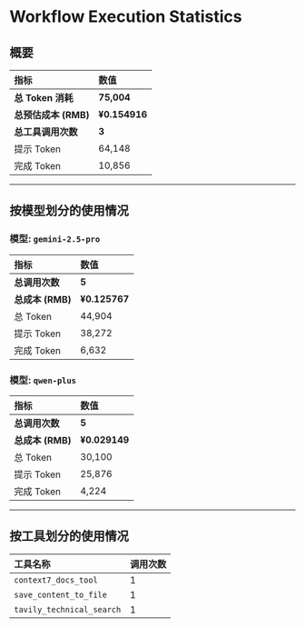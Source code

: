 # Workflow Execution Statistics

## 概要

| 指标 | 数值 |
| :--- | :--- |
| **总 Token 消耗** | **75,004** |
| **总预估成本 (RMB)** | **¥0.154916** |
| **总工具调用次数** | **3** |
| 提示 Token | 64,148 |
| 完成 Token | 10,856 |

---

## 按模型划分的使用情况


### 模型: `gemini-2.5-pro`

| 指标 | 数值 |
| :--- | :--- |
| **总调用次数** | **5** |
| **总成本 (RMB)** | **¥0.125767** |
| 总 Token | 44,904 |
| 提示 Token | 38,272 |
| 完成 Token | 6,632 |

### 模型: `qwen-plus`

| 指标 | 数值 |
| :--- | :--- |
| **总调用次数** | **5** |
| **总成本 (RMB)** | **¥0.029149** |
| 总 Token | 30,100 |
| 提示 Token | 25,876 |
| 完成 Token | 4,224 |

---

## 按工具划分的使用情况

| 工具名称 | 调用次数 |
| :--- | :--- |
| `context7_docs_tool` | 1 |
| `save_content_to_file` | 1 |
| `tavily_technical_search` | 1 |
